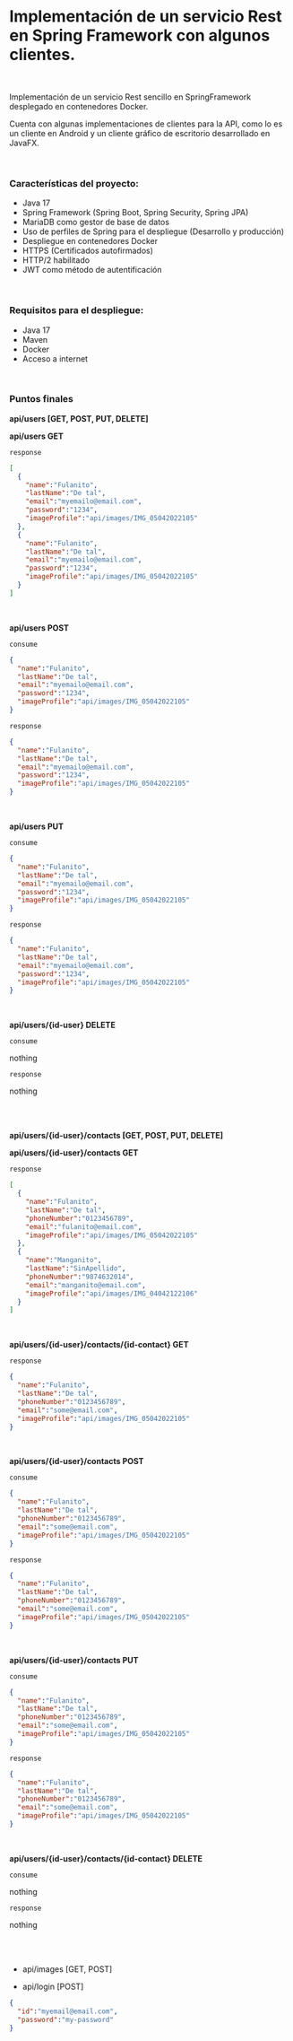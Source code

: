 # Implementación de un servicio Rest en Spring Framework con algunos clientes.

<br>

Implementación de un servicio Rest sencillo en SpringFramework desplegado en contenedores Docker.

Cuenta con algunas implementaciones de clientes para la API, como lo es un cliente en Android y un cliente gráfico de escritorio desarrollado en JavaFX.

<br>

### Características del proyecto:

- Java 17
- Spring Framework (Spring Boot, Spring Security, Spring JPA)
- MariaDB como gestor de base de datos
- Uso de perfiles de Spring para el despliegue (Desarrollo y producción)
- Despliegue en contenedores Docker
- HTTPS (Certificados autofirmados)
- HTTP/2 habilitado
- JWT como método de autentificación

<br>

### Requisitos para el despliegue:
- Java 17
- Maven
- Docker
- Acceso a internet

<br>

### Puntos finales

**api/users [GET, POST, PUT, DELETE]**

**api/users GET**

```response```
```json
[
  {
    "name":"Fulanito",
    "lastName":"De tal",
    "email":"myemailo@email.com",
    "password":"1234",
    "imageProfile":"api/images/IMG_05042022105"
  },
  {
    "name":"Fulanito",
    "lastName":"De tal",
    "email":"myemailo@email.com",
    "password":"1234",
    "imageProfile":"api/images/IMG_05042022105"
  }
]
```

<br>

**api/users POST**

```consume```
```json
{
  "name":"Fulanito",
  "lastName":"De tal",
  "email":"myemailo@email.com",
  "password":"1234",
  "imageProfile":"api/images/IMG_05042022105"
}
```

```response```
```json
{
  "name":"Fulanito",
  "lastName":"De tal",
  "email":"myemailo@email.com",
  "password":"1234",
  "imageProfile":"api/images/IMG_05042022105"
}
```

<br>

**api/users PUT**

```consume```
```json
{
  "name":"Fulanito",
  "lastName":"De tal",
  "email":"myemailo@email.com",
  "password":"1234",
  "imageProfile":"api/images/IMG_05042022105"
}
```

```response```
```json
{
  "name":"Fulanito",
  "lastName":"De tal",
  "email":"myemailo@email.com",
  "password":"1234",
  "imageProfile":"api/images/IMG_05042022105"
}
```

<br>

**api/users/{id-user} DELETE**

```consume```

nothing

```response```

nothing

<br>
<br>

**api/users/{id-user}/contacts [GET, POST, PUT, DELETE]**

**api/users/{id-user}/contacts GET**

```response```
```json
[
  {
    "name":"Fulanito",
    "lastName":"De tal",
    "phoneNumber":"0123456789",
    "email":"fulanito@email.com",
    "imageProfile":"api/images/IMG_05042022105"
  },
  {
    "name":"Manganito",
    "lastName":"SinApellido",
    "phoneNumber":"9874632014",
    "email":"manganito@email.com",
    "imageProfile":"api/images/IMG_04042122106"
  }
]
```

<br>

**api/users/{id-user}/contacts/{id-contact} GET**

```response```
```json
{
  "name":"Fulanito",
  "lastName":"De tal",
  "phoneNumber":"0123456789",
  "email":"some@email.com",
  "imageProfile":"api/images/IMG_05042022105"
}
```

<br>

**api/users/{id-user}/contacts POST**

```consume```
```json
{
  "name":"Fulanito",
  "lastName":"De tal",
  "phoneNumber":"0123456789",
  "email":"some@email.com",
  "imageProfile":"api/images/IMG_05042022105"
}
```

```response```
```json
{
  "name":"Fulanito",
  "lastName":"De tal",
  "phoneNumber":"0123456789",
  "email":"some@email.com",
  "imageProfile":"api/images/IMG_05042022105"
}
```

<br>

**api/users/{id-user}/contacts PUT**

```consume```
```json
{
  "name":"Fulanito",
  "lastName":"De tal",
  "phoneNumber":"0123456789",
  "email":"some@email.com",
  "imageProfile":"api/images/IMG_05042022105"
}
```

```response```
```json
{
  "name":"Fulanito",
  "lastName":"De tal",
  "phoneNumber":"0123456789",
  "email":"some@email.com",
  "imageProfile":"api/images/IMG_05042022105"
}
```

<br>

**api/users/{id-user}/contacts/{id-contact} DELETE**

```consume```

nothing

```response```

nothing

<br>
<br>

- api/images [GET, POST]


- api/login [POST]

```json
{
  "id":"myemail@email.com",
  "password":"my-password"
}
```
